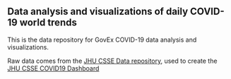 ## Data analysis and visualizations of daily COVID-19 world trends

This is the data repository for GovEx COVID-19  data analysis and visualizations.

Raw data comes from the [JHU CSSE Data repository](https://github.com/CSSEGISandData/COVID-19), used to create the [JHU CSSE COVID19 Dashboard](https://coronavirus.jhu.edu/map.html)
